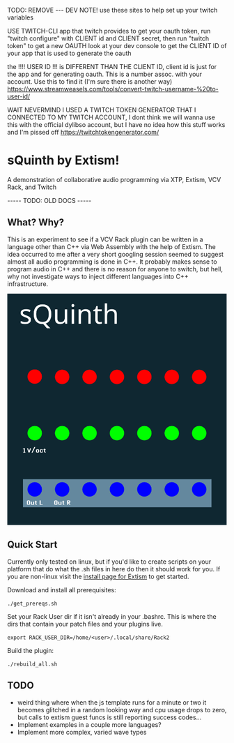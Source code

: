TODO: REMOVE --- DEV NOTE! use these sites to help set up your twitch variables

USE TWITCH-CLI app that twitch provides to get your oauth token, run "twitch configure" with CLIENT id and CLIENT secret, then run "twitch token" to get a new OAUTH
look at your dev console to get the CLIENT ID of your app that is used to generate the oauth

the  !!!! USER ID !!! is DIFFERENT THAN THE CLIENT ID, client id is just for the app and for generating oauth. This is a number assoc. with your account. Use this to find it (I'm sure there is another way)
https://www.streamweasels.com/tools/convert-twitch-username-%20to-user-id/

WAIT NEVERMIND I USED A TWITCH TOKEN GENERATOR THAT I CONNECTED TO MY TWITCH ACCOUNT, I dont think we will wanna use this with the official dylibso account, but I have no idea how this stuff works and I'm pissed off
https://twitchtokengenerator.com/


# sQuinth by Extism!

A demonstration of collaborative audio programming via XTP, Extism, VCV Rack, and Twitch 

----- TODO: OLD DOCS -----
## What? Why?

This is an experiment to see if a VCV Rack plugin can be written in a language other than C++ via Web Assembly with the help of Extism. The idea occurred to me after a very short googling session seemed to suggest almost all audio programming is done in C++. It probably makes sense to program audio in C++ and there is no reason for anyone to switch, but hell, why not investigate ways to inject different languages into C++ infrastructure.

![Module Panel Design](/vcv_module/res/BD_synCret.svg)

## Quick Start

Currently only tested on linux, but if you'd like to create scripts on your platform that do what the .sh files in here do then it should work for you. If you are non-linux visit the [install page for Extism](https://extism.org/docs/install/) to get started.

Download and install all prerequisites:
```
./get_prereqs.sh
```

Set your Rack User dir if it isn't already in your .bashrc. This is where the dirs that contain your patch files and your plugins live.
```
export RACK_USER_DIR=/home/<user>/.local/share/Rack2
```

Build the plugin:
```
./rebuild_all.sh
```

## TODO

- weird thing where when the js template runs for a minute or two it becomes glitched in a random looking way and cpu usage drops to zero, but calls to extism guest funcs is still reporting success codes...
- Implement examples in a couple more languages?
- Implement more complex, varied wave types
